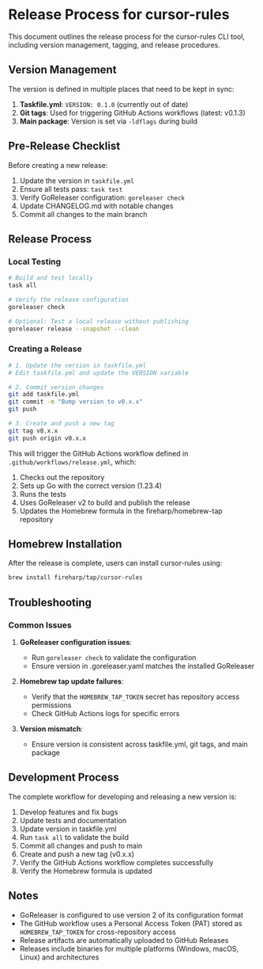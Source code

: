 # Release Process for cursor-rules

This document outlines the release process for the cursor-rules CLI tool, including version management, tagging, and release procedures.

## Version Management

The version is defined in multiple places that need to be kept in sync:

1. **Taskfile.yml**: `VERSION: 0.1.0` (currently out of date)
2. **Git tags**: Used for triggering GitHub Actions workflows (latest: v0.1.3)
3. **Main package**: Version is set via `-ldflags` during build

## Pre-Release Checklist

Before creating a new release:

1. Update the version in `taskfile.yml`
2. Ensure all tests pass: `task test`
3. Verify GoReleaser configuration: `goreleaser check`
4. Update CHANGELOG.md with notable changes
5. Commit all changes to the main branch

## Release Process

### Local Testing

```bash
# Build and test locally
task all

# Verify the release configuration
goreleaser check

# Optional: Test a local release without publishing
goreleaser release --snapshot --clean
```

### Creating a Release

```bash
# 1. Update the version in taskfile.yml
# Edit taskfile.yml and update the VERSION variable

# 2. Commit version changes
git add taskfile.yml
git commit -m "Bump version to v0.x.x"
git push

# 3. Create and push a new tag
git tag v0.x.x
git push origin v0.x.x
```

This will trigger the GitHub Actions workflow defined in `.github/workflows/release.yml`, which:

1. Checks out the repository
2. Sets up Go with the correct version (1.23.4)
3. Runs the tests
4. Uses GoReleaser v2 to build and publish the release
5. Updates the Homebrew formula in the fireharp/homebrew-tap repository

## Homebrew Installation

After the release is complete, users can install cursor-rules using:

```bash
brew install fireharp/tap/cursor-rules
```

## Troubleshooting

### Common Issues

1. **GoReleaser configuration issues**:

   - Run `goreleaser check` to validate the configuration
   - Ensure version in .goreleaser.yaml matches the installed GoReleaser

2. **Homebrew tap update failures**:

   - Verify that the `HOMEBREW_TAP_TOKEN` secret has repository access permissions
   - Check GitHub Actions logs for specific errors

3. **Version mismatch**:
   - Ensure version is consistent across taskfile.yml, git tags, and main package

## Development Process

The complete workflow for developing and releasing a new version is:

1. Develop features and fix bugs
2. Update tests and documentation
3. Update version in taskfile.yml
4. Run `task all` to validate the build
5. Commit all changes and push to main
6. Create and push a new tag (v0.x.x)
7. Verify the GitHub Actions workflow completes successfully
8. Verify the Homebrew formula is updated

## Notes

- GoReleaser is configured to use version 2 of its configuration format
- The GitHub workflow uses a Personal Access Token (PAT) stored as `HOMEBREW_TAP_TOKEN` for cross-repository access
- Release artifacts are automatically uploaded to GitHub Releases
- Releases include binaries for multiple platforms (Windows, macOS, Linux) and architectures
